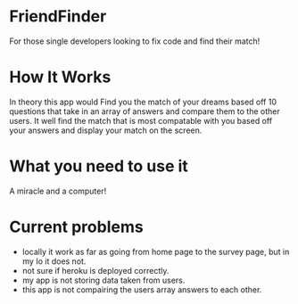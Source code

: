 # FriendFinder
For those single developers looking to fix code and find their match!
# How It Works
In theory this app would Find you the match of your dreams based off 10 questions that take in an array of answers and 
compare them to the other users. It well find the match that is most compatable with you based off your answers and display your  match on the screen.
# What you need to use it
A miracle and a computer!
# Current problems
* locally it work as far as going from home page to the survey page, but in my Io  it does not.
* not sure if heroku is deployed correctly. 
* my app is not storing data taken from users.
* this app is not compairing the users array answers to each other.
